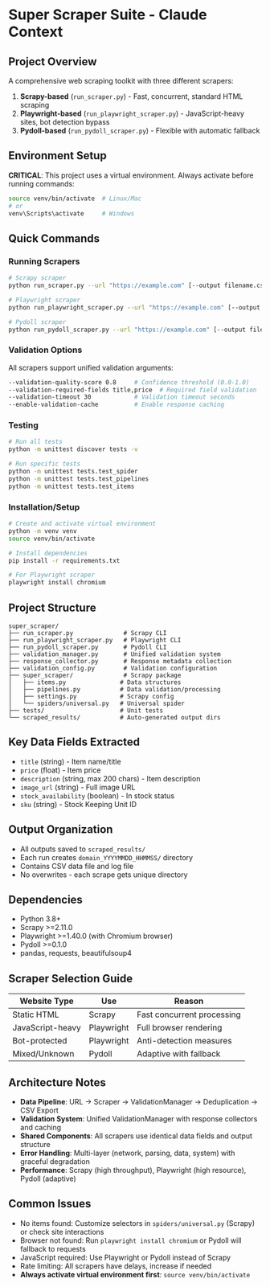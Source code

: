 # Super Scraper Suite - Claude Context

## Project Overview
A comprehensive web scraping toolkit with three different scrapers:
1. **Scrapy-based** (`run_scraper.py`) - Fast, concurrent, standard HTML scraping
2. **Playwright-based** (`run_playwright_scraper.py`) - JavaScript-heavy sites, bot detection bypass
3. **Pydoll-based** (`run_pydoll_scraper.py`) - Flexible with automatic fallback

## Environment Setup

**CRITICAL**: This project uses a virtual environment. Always activate before running commands:
```bash
source venv/bin/activate  # Linux/Mac
# or
venv\Scripts\activate     # Windows
```

## Quick Commands

### Running Scrapers
```bash
# Scrapy scraper
python run_scraper.py --url "https://example.com" [--output filename.csv] [--loglevel DEBUG]

# Playwright scraper  
python run_playwright_scraper.py --url "https://example.com" [--output filename.csv] [--max-pages 5] [--loglevel DEBUG]

# Pydoll scraper
python run_pydoll_scraper.py --url "https://example.com" [--output filename.csv] [--max-pages 5] [--loglevel DEBUG]
```

### Validation Options
All scrapers support unified validation arguments:
```bash
--validation-quality-score 0.8     # Confidence threshold (0.0-1.0)
--validation-required-fields title,price  # Required field validation
--validation-timeout 30            # Validation timeout seconds
--enable-validation-cache          # Enable response caching
```

### Testing
```bash
# Run all tests
python -m unittest discover tests -v

# Run specific tests
python -m unittest tests.test_spider
python -m unittest tests.test_pipelines  
python -m unittest tests.test_items
```

### Installation/Setup
```bash
# Create and activate virtual environment
python -m venv venv
source venv/bin/activate

# Install dependencies
pip install -r requirements.txt

# For Playwright scraper
playwright install chromium
```

## Project Structure
```
super_scraper/
├── run_scraper.py              # Scrapy CLI
├── run_playwright_scraper.py   # Playwright CLI  
├── run_pydoll_scraper.py       # Pydoll CLI
├── validation_manager.py       # Unified validation system
├── response_collector.py       # Response metadata collection
├── validation_config.py        # Validation configuration
├── super_scraper/              # Scrapy package
│   ├── items.py               # Data structures
│   ├── pipelines.py           # Data validation/processing
│   ├── settings.py            # Scrapy config
│   └── spiders/universal.py   # Universal spider
├── tests/                     # Unit tests
└── scraped_results/           # Auto-generated output dirs
```

## Key Data Fields Extracted
- `title` (string) - Item name/title
- `price` (float) - Item price  
- `description` (string, max 200 chars) - Item description
- `image_url` (string) - Full image URL
- `stock_availability` (boolean) - In stock status
- `sku` (string) - Stock Keeping Unit ID

## Output Organization
- All outputs saved to `scraped_results/`
- Each run creates `domain_YYYYMMDD_HHMMSS/` directory
- Contains CSV data file and log file
- No overwrites - each scrape gets unique directory

## Dependencies
- Python 3.8+
- Scrapy >=2.11.0
- Playwright >=1.40.0 (with Chromium browser)
- Pydoll >=0.1.0
- pandas, requests, beautifulsoup4

## Scraper Selection Guide
| Website Type | Use | Reason |
|-------------|-----|---------|
| Static HTML | Scrapy | Fast concurrent processing |
| JavaScript-heavy | Playwright | Full browser rendering |
| Bot-protected | Playwright | Anti-detection measures |
| Mixed/Unknown | Pydoll | Adaptive with fallback |

## Architecture Notes
- **Data Pipeline**: URL → Scraper → ValidationManager → Deduplication → CSV Export
- **Validation System**: Unified ValidationManager with response collectors and caching
- **Shared Components**: All scrapers use identical data fields and output structure
- **Error Handling**: Multi-layer (network, parsing, data, system) with graceful degradation
- **Performance**: Scrapy (high throughput), Playwright (high resource), Pydoll (adaptive)

## Common Issues
- No items found: Customize selectors in `spiders/universal.py` (Scrapy) or check site interactions
- Browser not found: Run `playwright install chromium` or Pydoll will fallback to requests
- JavaScript required: Use Playwright or Pydoll instead of Scrapy
- Rate limiting: All scrapers have delays, increase if needed
- **Always activate virtual environment first**: `source venv/bin/activate`